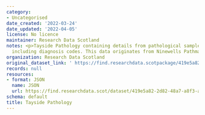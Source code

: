 ```yaml
---
category:
- Uncategorised
date_created: '2022-03-24'
date_updated: '2022-04-05'
license: No licence
maintainer: Research Data Scotland
notes: <p>Tayside Pathology containing details from pathological samples and biopsy
  including diagnosis codes. This data originates from Ninewells Pathmanager.</p>
organization: Research Data Scotland
original_dataset_link: ' https://find.researchdata.scotpackage/419e5a82-2d82-48a7-a8f3-a83e64a54e92'
records: null
resources:
- format: JSON
  name: JSON
  url: https://find.researchdata.scot/dataset/419e5a82-2d82-48a7-a8f3-a83e64a54e92/resource/419e5a82-2d82-48a7-a8f3-a83e64a54e92/download/datadictionary.json
schema: default
title: Tayside Pathology
---
```

